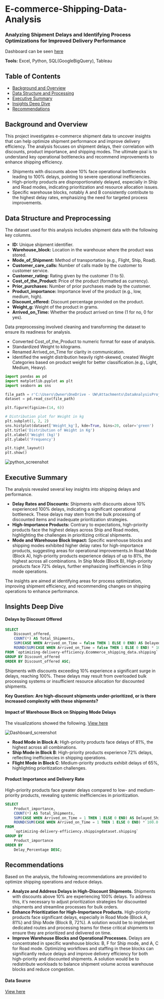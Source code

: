 # E-commerce-Shipping-Data-Analysis
### Analyzing Shipment Delays and Identifying Process Optimizations for Improved Delivery Performance
Dashboard can be seen [here](https://public.tableau.com/app/profile/hyun.jin.ahn3409/viz/ShipmentManagementDataAnalysis/Dashboard3)

**Tools:** Excel, Python, SQL(GoogleBigQuery), Tableau
## Table of Contents 

- [Background and Overview](#background-and-overview)
- [Data Structure and Processing](#data-structure-and-preprocessing)
- [Executive Summary](#executive-summary)
- [Insights Deep Dive](#insights-deep-dive)
- [Recommendations](#recommendations)

## Background and Overview

This project investigates e-commerce shipment data to uncover insights that can help optimize shipment performance and improve delivery efficiency. The analysis focuses on shipment delays, their correlation with discounts, product importance, and shipping modes. The ultimate goal is to understand key operational bottlenecks and recommend improvements to enhance shipping efficiency.
- Shipments with discounts above 10% face operational bottlenecks leading to 100% delays, pointing to severe operational inefficiencies.
- High-priority products are disproportionately delayed, especially in Ship and Road modes, indicating prioritization and resource allocation issues.
- Specific warehouse blocks, notably A and B consistently contribute to the highest delay rates, emphasizing the need for targeted process improvements.

## Data Structure and Preprocessing 

The dataset used for this analysis includes shipment data with the following key columns. 
- **ID:** Unique shipment identifier.
- **Warehouse_block:** Location in the warehouse where the product was stored.
- **Mode_of_Shipment:** Method of transportation (e.g., Flight, Ship, Road).
- **Customer_care_calls:** Number of calls made by the customer to customer service.
- **Customer_rating:** Rating given by the customer (1 to 5).
- **Cost_of_the_Product:** Price of the product (formatted as currency).
- **Prior_purchases:** Number of prior purchases made by the customer.
- **Product_importance:** Importance level of the product (e.g., low, medium, high).
- **Discount_offered:** Discount percentage provided on the product.
- **Weight_g:** Weight of the product in grams.
- **Arrived_on_Time:** Whether the product arrived on time (1 for no, 0 for yes).

Data preprocessing involved cleaning and transforming the dataset to ensure its readiness for analysis.
- Converted Cost_of_the_Product to numeric format for ease of analysis.
- Standardized Weight to kilograms.
- Renamed Arrived_on_Time for clarity in communication.
- Identified the weight distribution heavily right-skewed, created Weight Categories based on product weight for better classification.(e.g., Light, Medium, Heavy).

``` python
import pandas as pd
import matplotlib.pyplot as plt
import seaborn as sns

file_path = r'C:\Users\Owner\OneDrive - UW\Attachments\DataAnalysisProjects\E-commerce_Shipping_orignialdataset.csv'
dataset = pd.read_csv(file_path)

plt.figure(figsize=(14, 6))

# Distribution plot for Weight in kg
plt.subplot(1, 2, 2)
sns.histplot(dataset['Weight_kg'], kde=True, bins=20, color='green')
plt.title('Distribution of Weight in Kg')
plt.xlabel('Weight (kg)')
plt.ylabel('Frequency')

plt.tight_layout()
plt.show()
```

![python_screenshot](https://github.com/user-attachments/assets/fc45fa9d-3497-41bc-8a56-e061fc6f355a)

## Executive Summary 

The analysis revealed several key insights into shipping delays and performance.
- **Delay Rates and Discounts:** Shipments with discounts above 10% experienced 100% delays, indicating a significant operational bottleneck. These delays may stem from the bulk processing of discounted items and inadequate prioritization strategies.
- **High-Importance Products:** Contrary to expectations, high-priority products face the highest delays across Ship and Road modes, highlighting the challenges in prioritizing critical shipments.
- **Mode and Warehouse Block Impact:** Specific warehouse blocks and shipping modes exhibited higher delay rates for high-importance products, suggesting areas for operational improvements.In Road Mode (Block A), high-priority products experience delays of up to 81%, the highest across all combinations. In Ship Mode (Block B), High-priority products face 72% delays, further emphasizing inefficiencies in Ship mode operations.

The insights are aimed at identifying areas for process optimization, improving shipment efficiency, and recommending changes on shipping operations to enhance performance.
## Insights Deep Dive 

#### Delays by Discount Offered
```sql
SELECT
    Discount_offered,
    COUNT(*) AS Total_Shipments,
    SUM(CASE WHEN Arrived_on_Time = false THEN 1 ELSE 0 END) AS Delayed_Shipments,
    ROUND(SUM(CASE WHEN Arrived_on_Time = false THEN 1 ELSE 0 END) * 100.0 / COUNT(*), 2) AS Delay_Percentage
FROM `optimizing-delivery-efficiency.Ecommerce_shipping_data.shipping`
GROUP BY Discount_offered
ORDER BY Discount_offered ASC;
```
Shipments with discounts exceeding 10% experience a significant surge in delays, reaching 100%. These delays may result from overloaded bulk processing systems or insufficient resource allocation for discounted shipments.

**Key Question: Are high-discount shipments under-prioritized, or is there increased complexity with these shipments?**

#### Impact of Warehouse Block on Shipping Mode Delays
The visualizations showed the following. [View here](https://public.tableau.com/app/profile/hyun.jin.ahn3409/viz/ShipmentManagementDataAnalysis/Dashboard3)

![Dashboard_screenshot](https://github.com/user-attachments/assets/f83324b3-2306-4e6e-b043-212a2f80ff63)


- **Road Mode in Block A**: High-priority products face delays of 81%, the highest across all combinations.
- **Ship Mode in Block B**: High-priority products experience 72% delays, reflecting inefficiencies in shipping operations.
- **Flight Mode in Block C**: Medium-priority products exhibit delays of 65%, highlighting prioritization challenges.

#### Product Importance and Delivery Rate
High-priority products face greater delays compared to low- and medium-priority products, revealing systemic inefficiencies in prioritization.
```sql
SELECT
    Product_importance,
    COUNT(*) AS Total_Shipments,
    SUM(CASE WHEN Arrived_on_Time = 1 THEN 1 ELSE 0 END) AS Delayed_Shipments,
    ROUND(SUM(CASE WHEN Arrived_on_Time = 1 THEN 1 ELSE 0 END) * 100.0 / COUNT(*), 2) AS Delay_Percentage
FROM
    `optimizing-delivery-efficiency.shippingdataset.shipping`
GROUP BY
    Product_importance
ORDER BY
    Delay_Percentage DESC;
```
## Recommendations 

Based on the analysis, the following recommendations are provided to optimize shipping operations and reduce delays. 
- **Analyze and Address Delays in High-Discount Shipments.** Shipments with discounts above 10% are experiencing 100% delays. To address this, it's necessary to adjust prioritization strategies for discounted shipments and streamline processes for bulk orders. 
- **Enhance Prioritization for High-Importance Products.** High-priority products face significant delays, especially in Road Mode (Block A, 81%) and Ship Mode (Block B, 72%). A solution would be to implement dedicated routes and processing teams for these critical shipments to ensure they are prioritized and delivered on time.
- **Improve Warehouse Blocks and Operational Processes.** Delays are concentrated in specific warehouse blocks: B, F for Ship mode, and A, C for Road mode. Optimizing workflows and staffing in these blocks can significantly reduce delays and improve delivery efficiency for both high-priority and discounted shipments. A solution would be to redistribute workloads to balance shipment volume across warehouse blocks and reduce congestion.

#### Data Source 
[View here](https://www.kaggle.com/datasets/prachi13/customer-analytics)

